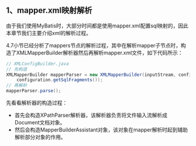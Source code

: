 ## 1、mapper.xml映射解析

由于我们使用MyBatis时，大部分时间都是使用mapper.xml配置sql映射的，因此本章节我们主要介绍xml的解析过程。

4.7小节已经分析了mappers节点的解析过程，其中在解析mapper子节点时，构造了XMLMapperBuilder解析器然后再解析mapper.xml文件，如下代码所示：

```Java
// XMLConfigBuilder.java
// 先构造
XMLMapperBuilder mapperParser = new XMLMapperBuilder(inputStream, configuration, resource,
    configuration.getSqlFragments());
// 再解析
mapperParser.parse();
```

先看看解析器的构造过程：

- 首先会构造XPathParser解析器，该解析器负责将文件输入流解析成Document文档对象。
- 然后会构造MapperBuilderAssistant对象，该对象在mapper解析时起到辅助解析部分对象的作用。